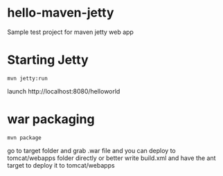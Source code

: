 hello-maven-jetty
=================

Sample test project for maven jetty web app

Starting Jetty
==============
```
mvn jetty:run
```
launch http://localhost:8080/helloworld

war packaging
=============
```
mvn package
```
go to target folder and grab .war file and you can deploy to tomcat/webapps folder directly
or better write build.xml and have the ant target to deploy it to tomcat/webapps
